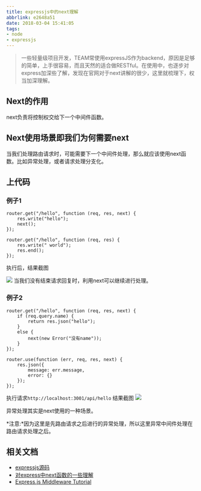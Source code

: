 ```yaml
---
title: expressjs中的next理解
abbrlink: e2648a51
date: 2018-03-04 15:41:05
tags:
- node
- expressjs
---
```

> 一些轻量级项目开发，TEAM常使用expressJS作为backend，原因是足够的简单，上手很容易，而且天然的适合做RESTful。在使用中，也逐步对express加深些了解，发现在官网对于next讲解的很少，这里就梳理下，权当加深理解。

## Next的作用
next负责将控制权交给下一个中间件函数。

## Next使用场景即我们为何需要next
当我们处理路由请求时，可能需要下一个中间件处理，那么就应该使用next函数。比如异常处理，或者请求处理分支化。

## 上代码

### 例子1

```
router.get("/hello", function (req, res, next) {
    res.write("hello");
    next();
});

router.get("/hello", function (req, res) {
    res.write(" world");
    res.end();
});

```

执行后，结果截图

![](//static.1991421.cn/blog/2018-03-04-083842.png)
当我们没有结束请求回复时，利用next可以继续进行处理。

### 例子2

```
router.get("/hello", function (req, res, next) {
    if (req.query.name) {
        return res.json("hello");
    }
    else {
        next(new Error("没有name"));
    }
});

router.use(function (err, req, res, next) {
    res.json({
        message: err.message,
        error: {}
    });
});

```

执行请求`http://localhost:3001/api/hello`
结果截图
![](//static.1991421.cn/blog/2018-03-04-092302.png)

异常处理其实是next使用的一种场景。

*注意:*因为这里是先路由请求之后进行的异常处理，所以这里异常中间件处理在路由请求处理之后。

## 相关文档
+ [expressjs源码](https://github.com/expressjs/express)
+ [对express中next函数的一些理解](https://cnodejs.org/topic/5757e80a8316c7cb1ad35bab)
+ [Express.js Middleware Tutorial](http://qnimate.com/express-js-middleware-tutorial/)

